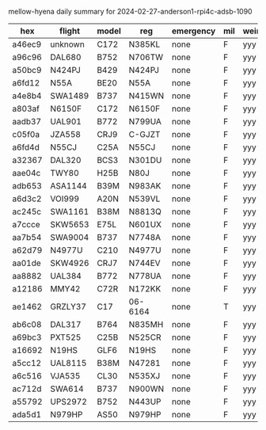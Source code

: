 mellow-hyena daily summary for 2024-02-27-anderson1-rpi4c-adsb-1090

|hex|flight|model|reg|emergency|mil|weirdo|
|--|--|--|--|--|--|--|
|a46ec9|unknown|C172|N385KL|none|F|yyy|
|a96c96|DAL680|B752|N706TW|none|F|yyy|
|a50bc9|N424PJ|B429|N424PJ|none|F|yyy|
|a6fd12|N55A|BE20|N55A|none|F|yyy|
|a4e8b4|SWA1489|B737|N415WN|none|F|yyy|
|a803af|N6150F|C172|N6150F|none|F|yyy|
|aadb37|UAL901|B772|N799UA|none|F|yyy|
|c05f0a|JZA558|CRJ9|C-GJZT|none|F|yyy|
|a6fd4d|N55CJ|C25A|N55CJ|none|F|yyy|
|a32367|DAL320|BCS3|N301DU|none|F|yyy|
|aae04c|TWY80|H25B|N80J|none|F|yyy|
|adb653|ASA1144|B39M|N983AK|none|F|yyy|
|a6d3c2|VOI999|A20N|N539VL|none|F|yyy|
|ac245c|SWA1161|B38M|N8813Q|none|F|yyy|
|a7ccce|SKW5653|E75L|N601UX|none|F|yyy|
|aa7b54|SWA9004|B737|N7748A|none|F|yyy|
|a62d79|N4977U|C210|N4977U|none|F|yyy|
|aa01de|SKW4926|CRJ7|N744EV|none|F|yyy|
|aa8882|UAL384|B772|N778UA|none|F|yyy|
|a12186|MMY42|C72R|N172KK|none|F|yyy|
|ae1462|GRZLY37|C17|06-6164|none|T|yyy|
|ab6c08|DAL317|B764|N835MH|none|F|yyy|
|a69bc3|PXT525|C25B|N525CR|none|F|yyy|
|a16692|N19HS|GLF6|N19HS|none|F|yyy|
|a5cc12|UAL8115|B38M|N47281|none|F|yyy|
|a6c516|VJA535|CL30|N535XJ|none|F|yyy|
|ac712d|SWA614|B737|N900WN|none|F|yyy|
|a55792|UPS2972|B752|N443UP|none|F|yyy|
|ada5d1|N979HP|AS50|N979HP|none|F|yyy|
